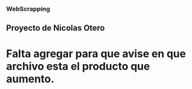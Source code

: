 ### WebScrapping

## Proyecto de Nicolas Otero

# Falta agregar para que avise en que archivo esta el producto que aumento.
